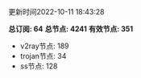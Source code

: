 更新时间2022-10-11 18:43:28

**总订阅: 64**
**总节点: 4241**
**有效节点: 351**
- v2ray节点: 189
- trojan节点: 34
- ss节点: 128
